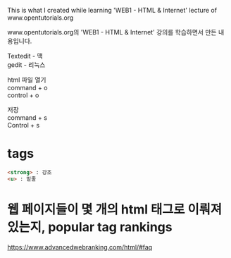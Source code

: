 <p>This is what I created while learning 'WEB1 - HTML & Internet' lecture of www.opentutorials.org</p>
<p>www.opentutorials.org의 'WEB1 - HTML & Internet' 강의를 학습하면서 만든 내용입니다.</p>

Textedit - 맥 <br>
gedit - 리눅스 <br>

html 파일 열기 <br>
command + o <br>
control + o <br>

저장 <br>
command + s <br>
Control + s <br>

# tags 
```html
<strong> : 강조
<u> : 밑줄
```

# 웹 페이지들이 몇 개의 html 태그로 이뤄져 있는지, popular tag rankings
https://www.advancedwebranking.com/html/#faq

